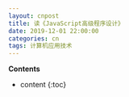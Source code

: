 ```yaml
---
layout: cnpost
title: 读《JavaScript高级程序设计》
date: 2019-12-01 22:00:00
categories: cn
tags: 计算机应用技术
--- 
```


__Contents__

* content
{:toc}
